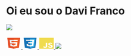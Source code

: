# Oi eu sou o Davi Franco

<div>
  <a href="https://github.com/DabiLiam">
  <img height="180em" src="https://github-readme-stats.vercel.app/api?username=DabiLiam&show_icons=true&theme=dark&include_all_commitstrue&count_private=true"/>
</div>

<div style="display: inline_block"><br>
  <img align"center" alt="Dabi-HTML" height="30" width="40" src="https://raw.githubusercontent.com/devicons/devicon/master/icons/html5/html5-original.svg">
  <img align"center" alt="Dabi-CSS" height="30" width="40" src="https://raw.githubusercontent.com/devicons/devicon/master/icons/css3/css3-original.svg">
  <img align"center" alt="Dabi-Js" height="30" width="40" src="https://raw.githubusercontent.com/devicons/devicon/master/icons/javascript/javascript-plain.svg">
  <img align"rigth" alt"eu-gif" src="[https://discord.com/channels/743240795037106196/814156476700033075/1097675866936442950](https://cdn.discordapp.com/attachments/814156476700033075/1097675866550575144/picasion.com_39e20bd9c44ce41dbe2df6d58a4781c8.gif)"
</div>

  
